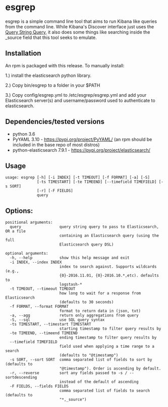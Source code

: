 esgrep
======

esgrep is a simple command line tool that aims to run Kibana like queries from the command line. While Kibana's Discover interface just uses the [Query String Query](https://www.elastic.co/guide/en/elasticsearch/reference/current/query-dsl-query-string-query.html "Elasticsearch Date Type"), it also does some things like searching inside the _source field that this tool seeks to emulate.

Installation
------------
An rpm is packaged with this release. To manually install:

1.) install the elasticsearch python library.

2.) Copy bin/esgrep to a folder in your $PATH

3.) Copy config/esgrep.yml to /etc/esgrep/esgrep.yml and add your Elasticsearch server(s) and username/password used to authenticate to elasticsearch.

Dependencies/tested versions
------------
- python 3.6
- PyYAML 3.10 - https://pypi.org/project/PyYAML/ (an rpm should be included in the base repo of most distros)
- python-elasticsearch 7.9.1 - https://pypi.org/project/elasticsearch/


Usage
-----

    usage: esgrep [-h] [-i INDEX] [-t TIMEOUT] [-f FORMAT] [-a] [-S]
                  [-ts TIMESTART] [-te TIMEEND] [--timefield TIMEFIELD] [-s SORT]
                  [-r] [-F FIELDS]
                  query

Options:
--------

    positional arguments:
      query                 query string query to pass to Elasticsearch, OR a file
                            containing an Elasticsearch query (using the full
                            Elasticsearch query DSL)

    optional arguments:
      -h, --help            show this help message and exit
      -i INDEX, --index INDEX
                            index to search against. Supports wildcards (e.g.,
                            {0}-2016.11.01, {0}-2016.10.*,etc). defaults to
                            logstash-*
      -t TIMEOUT, --timeout TIMEOUT
                            how long to wait for a response from Elasticsearch
                            (defaults to 30 seconds)
      -f FORMAT, --format FORMAT
                            format to return data in (json, txt)
      -a, --agg             return only aggregations from query
      -S, --sql             use SQL query syntax
      -ts TIMESTART, --timestart TIMESTART
                            starting timestamp to filter query results by
      -te TIMEEND, --timeend TIMEEND
                            ending timestamp to filter query results by
      --timefield TIMEFIELD
                            field used when applying a time range to a search
                            (defaults to "@timestamp")
      -s SORT, --sort SORT  comma separated list of fields to sort by (defaults to
                            "@timestamp"). Order is ascending by default.
      -r, --reverse         sort any fields passed to -s / --sortdescending
                            instead of the default of ascending
      -F FIELDS, --fields FIELDS
                            comma separated list of fields to search (defaults to
                            "*,_source")
